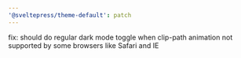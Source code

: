 ```yaml
---
'@sveltepress/theme-default': patch
---
```


fix: should do regular dark mode toggle when clip-path animation not supported by some browsers like Safari and IE
